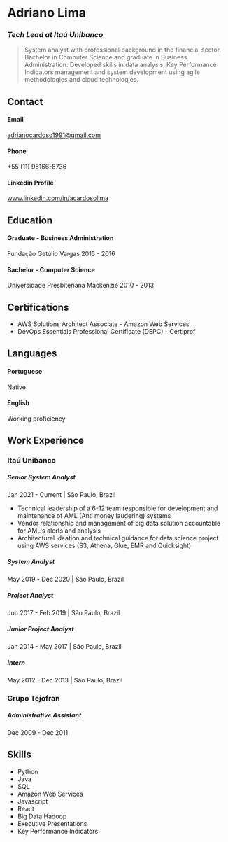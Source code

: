 # **Adriano Lima**
### _Tech Lead at Itaú Unibanco_

> System analyst with professional background in the financial sector. Bachelor in Computer Science and graduate in Business Administration. Developed skills in data analysis, Key Performance Indicators management and system development using agile methodologies and cloud technologies.

## **Contact**

#### Email
adrianocardoso1991@gmail.com

#### Phone
+55 (11) 95166-8736

#### Linkedin Profile
www.linkedin.com/in/acardosolima

## **Education**

#### Graduate - Business Administration
Fundação Getúlio Vargas
2015 - 2016

#### Bachelor - Computer Science
Universidade Presbiteriana Mackenzie
2010 - 2013

## **Certifications**
- AWS Solutions Architect Associate - Amazon Web Services
- DevOps Essentials Professional Certificate (DEPC) - Certiprof

## **Languages**

#### Portuguese
Native

#### English
Working proficiency

## **Work Experience**

### Itaú Unibanco

##### Senior System Analyst
Jan 2021 - Current  | São Paulo, Brazil
- Technical leadership of a 6-12 team responsible for development and maintenance of AML (Anti money laudering) systems
- Vendor relationship and management of big data solution accountable for AML's alerts and analysis
- Architectural ideation and technical guidance for data science project using AWS services (S3, Athena, Glue, EMR and Quicksight)

##### System Analyst
May 2019 - Dec 2020  | São Paulo, Brazil

##### Project Analyst
Jun 2017 - Feb 2019  | São Paulo, Brazil

##### Junior Project Analyst
Jan 2014 - May 2017  | São Paulo, Brazil

##### Intern
May 2012 - Dec 2013  | São Paulo, Brazil

### Grupo Tejofran

##### Administrative Assistant
Dec 2009 - Dec 2011

## Skills

- Python
- Java
- SQL
- Amazon Web Services
- Javascript
- React
- Big Data Hadoop
- Executive Presentations
- Key Performance Indicators
